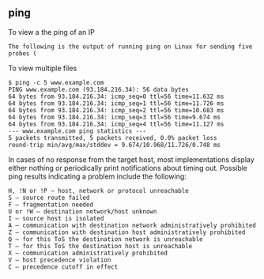 ## ping

To view a the ping of an IP

```
The following is the output of running ping on Linux for sending five probes (
```

To view multiple files 
```
$ ping -c 5 www.example.com
PING www.example.com (93.184.216.34): 56 data bytes
64 bytes from 93.184.216.34: icmp_seq=0 ttl=56 time=11.632 ms
64 bytes from 93.184.216.34: icmp_seq=1 ttl=56 time=11.726 ms
64 bytes from 93.184.216.34: icmp_seq=2 ttl=56 time=10.683 ms
64 bytes from 93.184.216.34: icmp_seq=3 ttl=56 time=9.674 ms
64 bytes from 93.184.216.34: icmp_seq=4 ttl=56 time=11.127 ms
--- www.example.com ping statistics ---
5 packets transmitted, 5 packets received, 0.0% packet loss
round-trip min/avg/max/stddev = 9.674/10.968/11.726/0.748 ms
```

In cases of no response from the target host, most implementations display either nothing or periodically print notifications about timing out. Possible ping results indicating a problem include the following:
```
H, !N or !P – host, network or protocol unreachable
S – source route failed
F – fragmentation needed
U or !W – destination network/host unknown
I – source host is isolated
A – communication with destination network administratively prohibited
Z – communication with destination host administratively prohibited
Q – for this ToS the destination network is unreachable
T – for this ToS the destination host is unreachable
X – communication administratively prohibited
V – host precedence violation
C – precedence cutoff in effect
```
